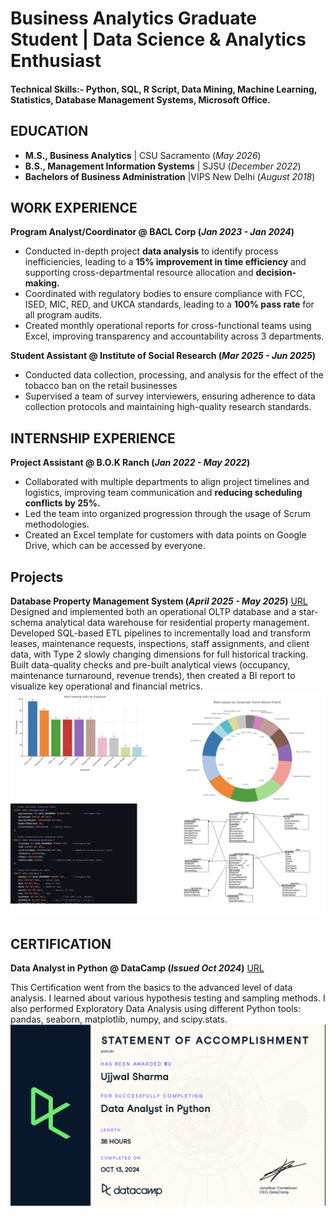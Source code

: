 # Business Analytics Graduate Student | Data Science & Analytics Enthusiast

#### Technical Skills:- Python, SQL, R Script, Data Mining, Machine Learning, Statistics, Database Management Systems, Microsoft Office.

## EDUCATION
- **M.S., Business Analytics** |         CSU Sacramento (_May 2026_)								       		
- **B.S., Management Information Systems**	| SJSU (_December 2022_)	 			        		
- **Bachelors of Business Administration** |VIPS New Delhi (_August 2018_)

## WORK EXPERIENCE
**Program Analyst/Coordinator @ BACL Corp (_Jan 2023 - Jan 2024_)**
- Conducted in-depth project **data analysis** to identify process inefficiencies, leading to a **15% improvement in time efficiency** and supporting cross-departmental resource allocation and **decision-making.**
- Coordinated with regulatory bodies to ensure compliance with FCC, ISED, MIC, RED, and UKCA standards, leading to a **100% pass rate** for all program audits.
- Created monthly operational reports for cross-functional teams using Excel, improving transparency and accountability across 3 departments.

**Student Assistant @ Institute of Social Research (_Mar 2025 - Jun 2025_)**
- Conducted data collection, processing, and analysis for the effect of the tobacco ban on the retail businesses
- Supervised a team of survey interviewers, ensuring adherence to data collection protocols and maintaining high-quality research standards.

## INTERNSHIP EXPERIENCE  
**Project Assistant @ B.O.K Ranch (_Jan 2022 - May 2022_)**
- Collaborated with multiple departments to align project timelines and logistics, improving team communication and **reducing scheduling conflicts by 25%.**
- Led the team into organized progression through the usage of Scrum methodologies.
- Created an Excel template for customers with data points on Google Drive, which can be accessed by everyone.

## Projects 
**Database Property Management System (_April 2025 - May 2025_)**    [URL](https://github.com/usujjwals/Databasepropertymanagement)
Designed and implemented both an operational OLTP database and a star-schema analytical data warehouse for residential property management. Developed SQL-based ETL pipelines to incrementally load and transform leases, maintenance requests, inspections, staff assignments, and client data, with Type 2 slowly changing dimensions for full historical tracking. Built data-quality checks and pre-built analytical views (occupancy, maintenance turnaround, revenue trends), then created a BI report to visualize key operational and financial metrics.
![BI design overview](/assets/img/BIanddatabase.png)

## CERTIFICATION
**Data Analyst in Python @ DataCamp (_Issued Oct 2024_)** [URL](https://www.datacamp.com/completed/statement-of-accomplishment/track/d6a1488f804c925ab3019afc9347d064b7ca0f94)          

This Certification went from the basics to the advanced level of data analysis. I learned about various hypothesis testing and sampling methods. I also performed Exploratory Data Analysis using different Python tools: pandas, seaborn, matplotlib, numpy, and scipy.stats.
![Certificate of Completion](/assets/img/Certification.png)




